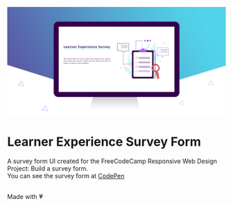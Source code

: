 ![Survey Form](images/survey_preview.jpg)

# Learner Experience Survey Form
A survey form UI created for the FreeCodeCamp Responsive Web Design Project: Build a survey form.<br/>
You can see the survey form at [CodePen](https://codepen.io/Rufai5/pen/JjeLVoK)<br/><br/>

Made with :heartpulse:
